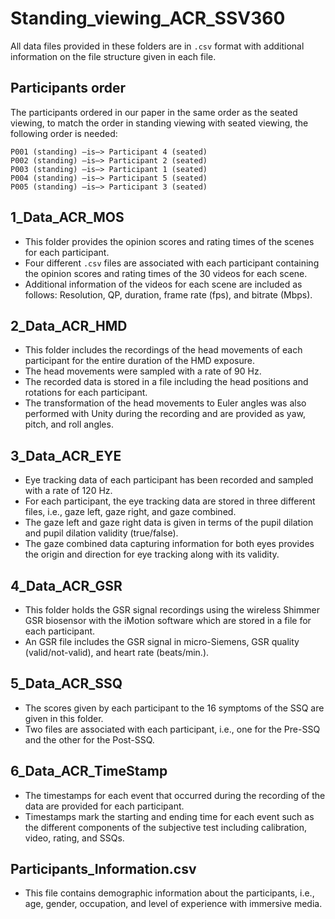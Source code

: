 # Standing_viewing_ACR_SSV360

All data files provided in these folders are in `.csv` format with additional information on the file structure given in each file.

## Participants order

The participants ordered in our paper in the same order as the seated viewing, to match the order in standing viewing with seated viewing, the following order is needed:

```
P001 (standing) —is—> Participant 4 (seated)
P002 (standing) —is—> Participant 2 (seated)
P003 (standing) —is—> Participant 1 (seated)
P004 (standing) —is—> Participant 5 (seated)
P005 (standing) —is—> Participant 3 (seated)
```
  
## 1_Data_ACR_MOS

* This folder provides the opinion scores and rating times of the scenes for each participant.
* Four different `.csv` files are associated with each participant containing the opinion scores and rating times of the 30 videos for each scene.
* Additional information of the videos for each scene are included as follows: Resolution, QP, duration, frame rate (fps), and bitrate (Mbps).
   

## 2_Data_ACR_HMD

* This folder includes the recordings of the head movements of each participant for the entire duration of the HMD exposure.
* The head movements were sampled with a rate of 90 Hz.
* The recorded data is stored in a file including the head positions and rotations for each participant.
* The transformation of the head movements to Euler angles was also performed with Unity during the recording and are provided as yaw, pitch, and roll angles.  
    

## 3_Data_ACR_EYE

* Eye tracking data of each participant has been recorded and sampled with a rate of 120 Hz.
* For each participant, the eye tracking data are stored in three different files, i.e., gaze left, gaze right, and gaze combined.
* The gaze left and gaze right data is given in terms of the pupil dilation and pupil dilation validity (true/false).
* The gaze combined data capturing information for both eyes provides the origin and direction for eye tracking along with its validity.
    
    
## 4_Data_ACR_GSR

* This folder holds the GSR signal recordings using the wireless Shimmer GSR biosensor with the iMotion software which are stored in a file for each participant.
* An GSR file includes the GSR signal in micro-Siemens, GSR quality (valid/not-valid), and heart rate (beats/min.).
    
    
## 5_Data_ACR_SSQ

* The scores given by each participant to the 16 symptoms of the SSQ are given in this folder.
* Two files are associated with each participant, i.e., one for the Pre-SSQ and the other for the Post-SSQ.
    

## 6_Data_ACR_TimeStamp

* The timestamps for each event that occurred during the recording of the data are provided for each participant.
* Timestamps mark the starting and ending time for each event such as the different components of the subjective test including calibration, video, rating, and SSQs.

## Participants_Information.csv

* This file contains demographic information about the participants, i.e., age, gender, occupation, and level of experience with immersive media.



